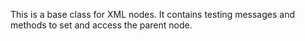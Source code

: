 This is a base class for XML nodes. It contains testing messages and methods to set and access the parent node.